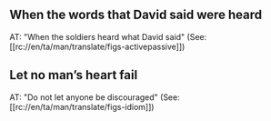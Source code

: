 ## When the words that David said were heard ##

AT: "When the soldiers heard what David said" (See: [[rc://en/ta/man/translate/figs-activepassive]])

## Let no man’s heart fail ##

AT: "Do not let anyone be discouraged" (See: [[rc://en/ta/man/translate/figs-idiom]])